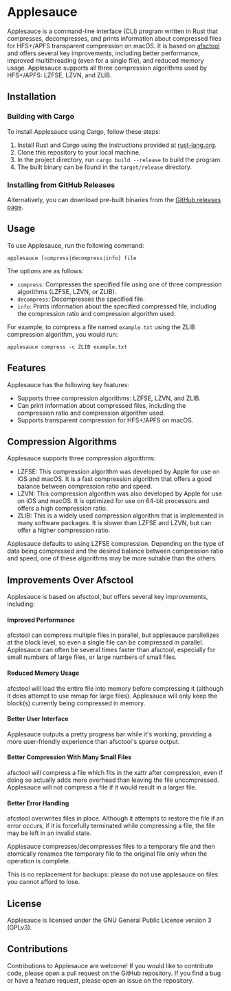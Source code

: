 # Applesauce

Applesauce is a command-line interface (CLI) program written in Rust that
compresses, decompresses, and prints information about compressed files for
HFS+/APFS transparent compression on macOS. It is based on
[afsctool](https://github.com/RJVB/afsctool) and offers several key
improvements, including better performance, improved multithreading (even for a
single file), and reduced memory usage. Applesauce supports all three compression
algorithms used by HFS+/APFS: LZFSE, LZVN, and ZLIB.

## Installation

### Building with Cargo

To install Applesauce using Cargo, follow these steps:

1. Install Rust and Cargo using the instructions provided at [rust-lang.org](https://www.rust-lang.org/tools/install).
2. Clone this repository to your local machine.
3. In the project directory, run `cargo build --release` to build the program.
4. The built binary can be found in the `target/release` directory.

### Installing from GitHub Releases

Alternatively, you can download pre-built binaries from the [GitHub releases page](https://github.com/Dr-Emann/applesauce/releases).

## Usage

To use Applesauce, run the following command:

```console
applesauce [compress|decompress|info] file
```


The options are as follows:

- `compress`: Compresses the specified file using one of three compression algorithms (LZFSE, LZVN, or ZLIB).
- `decompress`: Decompresses the specified file.
- `info`: Prints information about the specified compressed file, including the compression ratio and compression algorithm used.

For example, to compress a file named `example.txt` using the ZLIB compression algorithm, you would run:

```console
applesauce compress -c ZLIB example.txt
```


## Features

Applesauce has the following key features:

- Supports three compression algorithms: LZFSE, LZVN, and ZLIB.
- Can print information about compressed files, including the compression ratio and compression algorithm used.
- Supports transparent compression for HFS+/APFS on macOS.

## Compression Algorithms

Applesauce supports three compression algorithms:

- LZFSE: This compression algorithm was developed by Apple for use on iOS and
  macOS. It is a fast compression algorithm that offers a good balance
  between compression ratio and speed.
- LZVN: This compression algorithm was also developed by Apple for use on iOS
  and macOS. It is optimized for use on 64-bit processors and offers a high
  compression ratio.
- ZLIB: This is a widely used compression algorithm that is implemented in many
  software packages. It is slower than LZFSE and LZVN, but can offer a higher
  compression ratio.

Applesauce defaults to using LZFSE compression.
Depending on the type of data being compressed and the desired balance between
compression ratio and speed, one of these algorithms may be more suitable than
the others.

## Improvements Over Afsctool

Applesauce is based on afsctool, but offers several key improvements, including:

#### Improved Performance

afcstool can compress multiple files in parallel, but applesauce parallelizes at
the block level, so even a single file can be compressed in parallel. Applesauce
can often be several times faster than afsctool, especially for small numbers of
large files, or large numbers of small files.

#### Reduced Memory Usage

afcstool will load the entire file into memory before compressing it
(although it does attempt to use mmap for large files). Applesauce will only
keep the block(s) currently being compressed in memory.

#### Better User Interface
Applesauce outputs a pretty progress bar while it's working, providing a more
user-friendly experience than afsctool's sparse output.

#### Better Compression With Many Small Files

afsctool will compress a file which fits in the xattr after compression, even 
if doing so actually adds more overhead than leaving the file uncompressed.
Applesauce will not compress a file if it would result in a larger file.

#### Better Error Handling

afcstool overwrites files in place. Although it attempts to restore the file
if an error occurs, if it is forcefully terminated while compressing a file,
the file may be left in an invalid state.

Applesauce compresses/decompresses files to a temporary file and then atomically
renames the temporary file to the original file only when the operation is
complete.

This is no replacement for backups: please do not use applesauce on files you
cannot afford to lose.

## License
Applesauce is licensed under the GNU General Public License version 3 (GPLv3).

## Contributions
Contributions to Applesauce are welcome! If you would like to contribute code,
please open a pull request on the GitHub repository. If you find a bug or have
a feature request, please open an issue on the repository.
